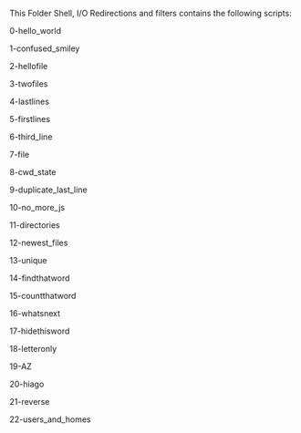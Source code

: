 This Folder Shell, I/O Redirections and filters contains the following scripts:

0-hello_world

1-confused_smiley

2-hellofile

3-twofiles

4-lastlines

5-firstlines

6-third_line

7-file

8-cwd_state

9-duplicate_last_line

10-no_more_js

11-directories

12-newest_files

13-unique

14-findthatword

15-countthatword

16-whatsnext

17-hidethisword

18-letteronly

19-AZ

20-hiago

21-reverse

22-users_and_homes

